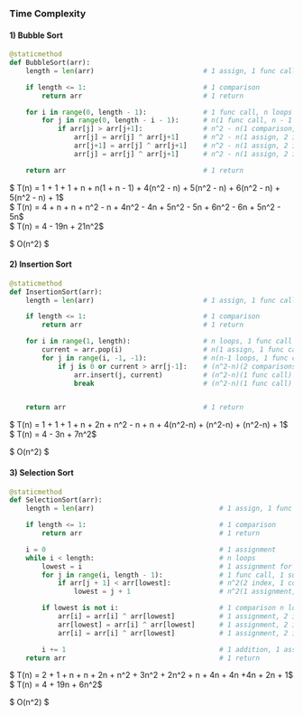 ### Time Complexity

#### 1) Bubble Sort
```python
@staticmethod
def BubbleSort(arr):                    
    length = len(arr)                           # 1 assign, 1 func call

    if length <= 1:                             # 1 comparison                                          Not Worst Case
        return arr                              # 1 return                                              Not Worst Case

    for i in range(0, length - 1):              # 1 func call, n loops
        for j in range(0, length - i - 1):      # n(1 func call, n - 1 loops)
            if arr[j] > arr[j+1]:               # n^2 - n(1 comparison, 2 indexes, 1 addition)
                arr[j] = arr[j] ^ arr[j+1]      # n^2 - n(1 assign, 2 indexes, 1 addition, 1 bitwise)
                arr[j+1] = arr[j] ^ arr[j+1]    # n^2 - n(1 assign, 2 indexes, 2 additions, 1 bitwise)
                arr[j] = arr[j] ^ arr[j+1]      # n^2 - n(1 assign, 2 indexes, 1 addition, 1 bitwise)

    return arr                                  # 1 return
```
$ T(n) = 1 + 1 + 1 + n + n(1 + n - 1) + 4(n^2 - n) + 5(n^2 - n) + 6(n^2 - n) + 5(n^2 - n) + 1$ <br>
$ T(n) = 4 + n + n + n^2 - n + 4n^2 - 4n + 5n^2 - 5n + 6n^2 - 6n + 5n^2 - 5n$ <br>
$ T(n) = 4 - 19n + 21n^2$

$ O(n^2) $

#### 2) Insertion Sort
```python
@staticmethod
def InsertionSort(arr):
    length = len(arr)                           # 1 assign, 1 func call          

    if length <= 1:                             # 1 comparison                                          Not Worst Case
        return arr                              # 1 return                                              Not Worst Case

    for i in range(1, length):                  # n loops, 1 func call
        current = arr.pop(i)                    # n(1 assign, 1 func call)
        for j in range(i, -1, -1):              # n(n-1 loops, 1 func call)
            if j is 0 or current > arr[j-1]:    # (n^2-n)(2 comparisons, 1 or, 1 subtraction)
                arr.insert(j, current)          # (n^2-n)(1 func call)
                break                           # (n^2-n)(1 func call)


    return arr                                  # 1 return
```
$ T(n) = 1 + 1 + 1 + n + 2n + n^2 - n + n + 4(n^2-n) + (n^2-n) + (n^2-n) + 1$ <br>
$ T(n) = 4 - 3n + 7n^2$ <br>

$ O(n^2) $

#### 3) Selection Sort
```python
@staticmethod
def SelectionSort(arr):
    length = len(arr)                               # 1 assign, 1 func call 

    if length <= 1:                                 # 1 comparison                                          Not Worst Case
        return arr                                  # 1 return                                              Not Worst Case

    i = 0                                           # 1 assignment
    while i < length:                               # n loops
        lowest = i                                  # 1 assignment for n loops
        for j in range(i, length - 1):              # 1 func call, 1 subtraction, n loops for n loops
            if arr[j + 1] < arr[lowest]:            # n^2(2 index, 1 comparison)
                lowest = j + 1                      # n^2(1 assignment, 1 addition)

        if lowest is not i:                         # 1 comparison n loops
            arr[i] = arr[i] ^ arr[lowest]           # 1 assignment, 2 indexes, 1 bitwise xor n loops
            arr[lowest] = arr[i] ^ arr[lowest]      # 1 assignment, 2 indexes, 1 bitwise xor n loops
            arr[i] = arr[i] ^ arr[lowest]           # 1 assignment, 2 indexes, 1 bitwise xor n loops

        i += 1                                      # 1 addition, 1 assignment n loops
    return arr                                      # 1 return
```
$ T(n) = 2 + 1 + n + n + 2n + n^2 + 3n^2 + 2n^2 + n + 4n + 4n +4n + 2n + 1$ <br>
$ T(n) = 4 + 19n + 6n^2$ <br>

$ O(n^2) $